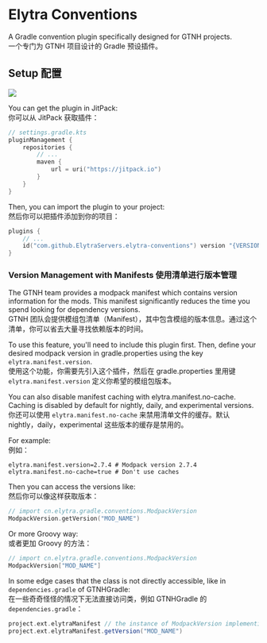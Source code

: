# Elytra Conventions

A Gradle convention plugin specifically designed for GTNH projects.\
一个专门为 GTNH 项目设计的 Gradle 预设插件。

## Setup 配置

[![](https://jitpack.io/v/ElytraServers/elytra-conventions.svg)](https://jitpack.io/#ElytraServers/elytra-conventions)

You can get the plugin in JitPack:\
你可以从 JitPack 获取插件：

```kotlin
// settings.gradle.kts
pluginManagement {
	repositories {
		// ...
		maven {
			url = uri("https://jitpack.io")
		}
	}
}
```

Then, you can import the plugin to your project:\
然后你可以把插件添加到你的项目：

```kotlin
plugins {
	// ...
	id("com.github.ElytraServers.elytra-conventions") version "{VERSION_HERE}"
}
```

### Version Management with Manifests 使用清单进行版本管理

The GTNH team provides a modpack manifest which contains version information for the mods. This manifest significantly
reduces the time you spend looking for dependency versions.\
GTNH 团队会提供模组包清单（Manifest），其中包含模组的版本信息。通过这个清单，你可以省去大量寻找依赖版本的时间。

To use this feature, you'll need to include this plugin first. Then, define your desired modpack version in
gradle.properties using the key `elytra.manifest.version`.\
使用这个功能，你需要先引入这个插件，然后在 gradle.properties 里用键 `elytra.manifest.version` 定义你希望的模组包版本。

You can also disable manifest caching with elytra.manifest.no-cache. Caching is disabled by default for
nightly, daily, and experimental versions.\
你还可以使用 `elytra.manifest.no-cache` 来禁用清单文件的缓存。默认 nightly，daily，experimental 这些版本的缓存是禁用的。

For example:\
例如：

```properties
elytra.manifest.version=2.7.4 # Modpack version 2.7.4
elytra.manifest.no-cache=true # Don't use caches
```

Then you can access the versions like:\
然后你可以像这样获取版本：

```kotlin
// import cn.elytra.gradle.conventions.ModpackVersion
ModpackVersion.getVersion("MOD_NAME")
```

Or more Groovy way:\
或者更加 Groovy 的方法：

```groovy
// import cn.elytra.gradle.conventions.ModpackVersion
ModpackVersion["MOD_NAME"]
```

In some edge cases that the class is not directly accessible, like in `dependencies.gradle` of GTNHGradle:\
在一些奇奇怪怪的情况下无法直接访问类，例如 GTNHGradle 的 `dependencies.gradle`：

```groovy
project.ext.elytraManifest // the instance of ModpackVersion implementing Map<String, String>
project.ext.elytraManifest.getVersion("MOD_NAME")
```
